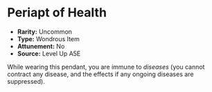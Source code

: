 
# Periapt of Health

* **Rarity:** Uncommon
* **Type:** Wondrous Item
* **Attunement:** No
* **Source:** Level Up A5E


While wearing this pendant, you are immune to _diseases_  (you cannot contract any disease, and the effects if any ongoing diseases are suppressed).
